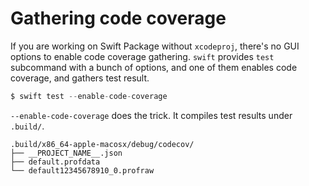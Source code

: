 Gathering code coverage
===========================

If you are working on Swift Package without `xcodeproj`, there's no GUI options to enable code coverage gathering.
`swift` provides `test` subcommand with a bunch of options, and one of them enables code coverage, and gathers test result.

```swift
$ swift test --enable-code-coverage
```

`--enable-code-coverage` does the trick. It compiles test results under `.build/`.

```
.build/x86_64-apple-macosx/debug/codecov/
├── __PROJECT_NAME__.json
├── default.profdata
└── default12345678910_0.profraw
```
